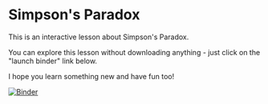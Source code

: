 # Simpson's Paradox

This is an interactive lesson about Simpson's Paradox.

You can explore this lesson without downloading anything - just click on the "launch binder" link below.

I hope you learn something new and have fun too!

[![Binder](https://mybinder.org/badge_logo.svg)](https://mybinder.org/v2/gh/mohnjahoney/simpsons_paradox/HEAD?filepath=simpsons.ipynb)

